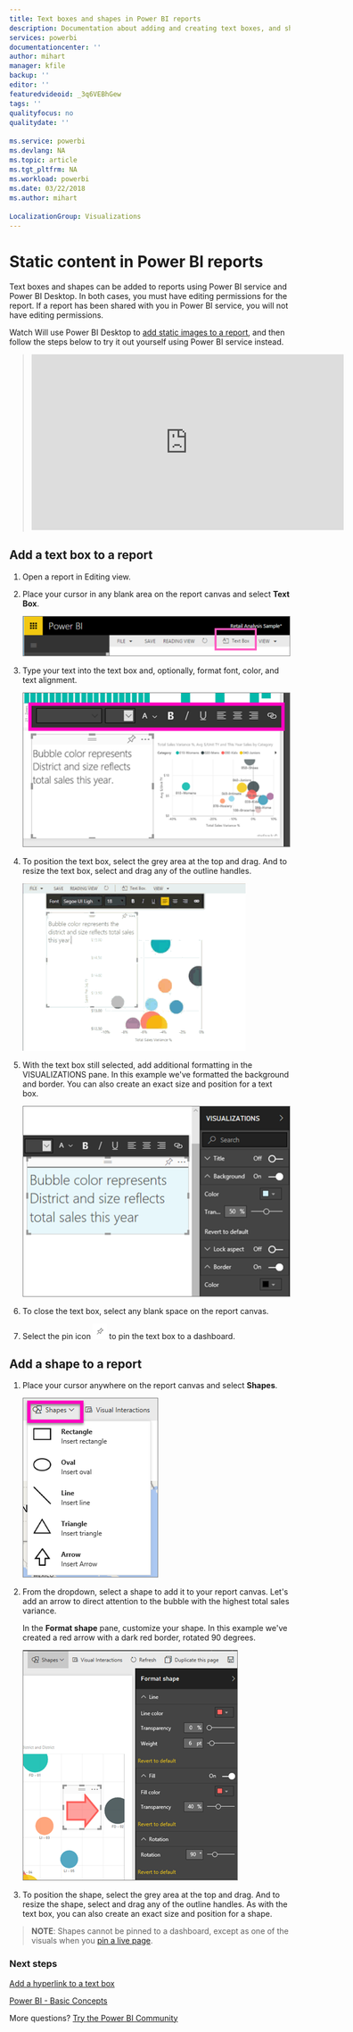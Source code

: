 ```yaml
---
title: Text boxes and shapes in Power BI reports
description: Documentation about adding and creating text boxes, and shapes in a report using Microsoft Power BI service.
services: powerbi
documentationcenter: ''
author: mihart
manager: kfile
backup: ''
editor: ''
featuredvideoid: _3q6VEBhGew
tags: ''
qualityfocus: no
qualitydate: ''

ms.service: powerbi
ms.devlang: NA
ms.topic: article
ms.tgt_pltfrm: NA
ms.workload: powerbi
ms.date: 03/22/2018
ms.author: mihart

LocalizationGroup: Visualizations
---
```

# Static content in Power BI reports
Text boxes and shapes can be added to reports using Power BI service and Power BI Desktop. In both cases, you must have editing permissions for the report. If a report has been shared with you in Power BI service, you will not have editing permissions. 

Watch Will use Power BI Desktop to [add static images to a report](guided-learning/visualizations.yml?tutorial-step=1), and then follow the steps below to try it out yourself using Power BI service instead.
> 
> <iframe width="560" height="315" src="https://www.youtube.com/embed/_3q6VEBhGew" frameborder="0" allowfullscreen></iframe>
> 

## Add a text box to a report
1. Open a report in Editing view.

2. Place your cursor in any blank area on the report canvas and select **Text Box**.
   
   ![](media/power-bi-reports-add-text-and-shapes/pbi_textbox.png)
2. Type your text into the text box and, optionally, format font, color, and text alignment. 
   
   ![](media/power-bi-reports-add-text-and-shapes/pbi_textbox2new.png)
3. To position the text box, select the grey area at the top and drag. And to resize the text box, select and drag any of the outline handles. 
   
   ![](media/power-bi-reports-add-text-and-shapes/textboxsmaller.gif)

4. With the text box still selected, add additional formatting in the VISUALIZATIONS pane. In this example we've formatted the background and border. You can also create an exact size and position for a text box.  

   ![](media/power-bi-reports-add-text-and-shapes/power-bi-borders.png)

5. To close the text box, select any blank space on the report canvas. 

5. Select the pin icon  ![](media/power-bi-reports-add-text-and-shapes/pbi_pintile.png) to pin the text box to a dashboard. 

## Add a shape to a report
1. Place your cursor anywhere on the report canvas and select **Shapes**.
   
   ![](media/power-bi-reports-add-text-and-shapes/power-bi-shapes.png)
2. From the dropdown, select a shape to add it to your report canvas. Let's add an arrow to direct attention to the bubble with the highest total sales variance. 
   
   In the **Format shape** pane, customize your shape. In this example we've created a red arrow with a dark red border, rotated 90 degrees.
   
   ![](media/power-bi-reports-add-text-and-shapes/power-bi-arrrow.png)
3. To position the shape, select the grey area at the top and drag. And to resize the shape, select and drag any of the outline handles. As with the text box, you can also create an exact size and position for a shape.

> **NOTE**: Shapes cannot be pinned to a dashboard, except as one of the visuals when you [pin a live page](service-dashboard-pin-live-tile-from-report.md). 
> 
> 

### Next steps
[Add a hyperlink to a text box](service-add-hyperlink-to-text-box.md)

[Power BI - Basic Concepts](service-basic-concepts.md)

More questions? [Try the Power BI Community](http://community.powerbi.com/)
